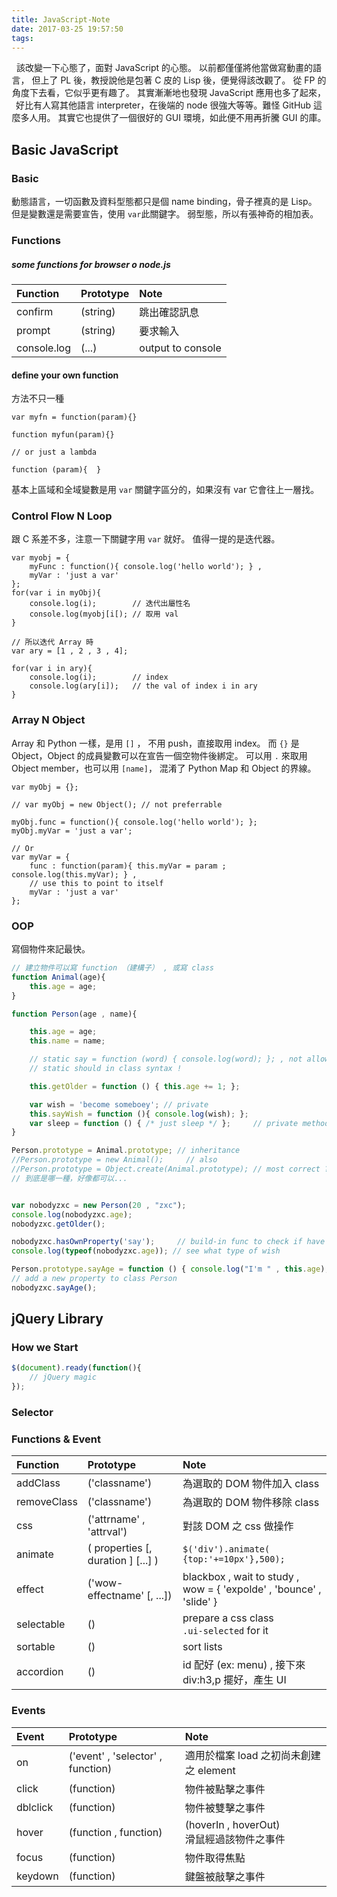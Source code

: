 ```yaml
---
title: JavaScript-Note
date: 2017-03-25 19:57:50
tags:
---
```


<center>
該改變一下心態了，面對 JavaScript 的心態。
以前都僅僅將他當做寫動畫的語言，
但上了 PL 後，教授說他是包著 C 皮的 Lisp 後，便覺得該改觀了。
從 FP 的角度下去看，它似乎更有趣了。
其實漸漸地也發現 JavaScript 應用也多了起來，
好比有人寫其他語言 interpreter，在後端的 node 很強大等等。難怪 GitHub 這麼多人用。
其實它也提供了一個很好的 GUI 環境，如此便不用再折騰 GUI 的庫。
</center>

<!-- more -->

## Basic JavaScript

### Basic
動態語言，一切函數及資料型態都只是個 name binding，骨子裡真的是 Lisp。
但是變數還是需要宣告，使用 `var`此關鍵字。
弱型態，所以有張神奇的相加表。

### Functions

##### some functions for browser o node.js
|Function    |Prototype                         | Note                                 |
|:-----------|:---------------------------------|:-------------------------------------|
|confirm     |(string)                          |跳出確認訊息                          |
|prompt      |(string)                          |要求輸入                              |
|console.log |(...)                             |output to console                     |

#### define your own function
方法不只一種
```
var myfn = function(param){}

function myfun(param){}

// or just a lambda

function (param){  }
```
基本上區域和全域變數是用 `var` 關鍵字區分的，如果沒有 var 它會往上一層找。

### Control Flow N Loop
跟 C 系差不多，注意一下關鍵字用 `var` 就好。
值得一提的是迭代器。
```
var myobj = {
    myFunc : function(){ console.log('hello world'); } ,
    myVar : 'just a var'
};
for(var i in myObj){
    console.log(i);        // 迭代出屬性名
    console.log(myobj[i[); // 取用 val
}

// 所以迭代 Array 時
var ary = [1 , 2 , 3 , 4];

for(var i in ary){
    console.log(i);        // index
    console.log(ary[i]);   // the val of index i in ary
}

```

### Array N Object
Array 和 Python 一樣，是用 `[]` ， 不用 push，直接取用 index。
而 `{}` 是 Object，Object 的成員變數可以在宣告一個空物件後綁定。
可以用 `.` 來取用 Object member，也可以用 `[name]`，
混淆了 Python Map 和 Object 的界線。

```
var myObj = {};

// var myObj = new Object(); // not preferrable

myObj.func = function(){ console.log('hello world'); };
myObj.myVar = 'just a var';

// Or
var myVar = {
    func : function(param){ this.myVar = param ; console.log(this.myVar); } ,
    // use this to point to itself
    myVar : 'just a var'
};

```

### OOP
寫個物件來記最快。
```javascript
// 建立物件可以寫 function （建構子） , 或寫 class
function Animal(age){
    this.age = age;
}

function Person(age , name){

    this.age = age;
    this.name = name;

    // static say = function (word) { console.log(word); }; , not allowed.
    // static should in class syntax !

    this.getOlder = function () { this.age += 1; };

    var wish = 'become someboey'; // private
    this.sayWish = function (){ console.log(wish); };
    var sleep = function () { /* just sleep */ };     // private method
}

Person.prototype = Animal.prototype; // inheritance
//Person.prototype = new Animal();     // also
//Person.prototype = Object.create(Animal.prototype); // most correct ? wtf
// 到底是哪一種，好像都可以...


var nobodyzxc = new Person(20 , "zxc");
console.log(nobodyzxc.age);
nobodyzxc.getOlder();

nobodyzxc.hasOwnProperty('say');     // build-in func to check if have this property
console.log(typeof(nobodyzxc.age)); // see what type of wish

Person.prototype.sayAge = function () { console.log("I'm " , this.age); };
// add a new property to class Person
nobodyzxc.sayAge();

```


## jQuery Library

### How we Start
```javascript
$(document).ready(function(){
    // jQuery magic
});
```
### Selector


### Functions & Event
|Function    |Prototype                         | Note                                 |
|:-----------|:---------------------------------|:-------------------------------------|
|addClass    |('classname')                     | 為選取的 DOM 物件加入 class|
|removeClass |('classname')                     | 為選取的 DOM 物件移除 class|
|css         |('attrname' , 'attrval')          | 對該 DOM 之 css 做操作|
|animate     |( properties [, duration ] [...] )| `$('div').animate(`<br>`{top:'+=10px'},500);`|
|effect      |('wow-effectname' [, ...])        | blackbox , wait to study , <br>wow = { 'expolde' , 'bounce' , 'slide' }|
|selectable  |()                                | prepare a css class <br>`.ui-selected` for it|
|sortable    |()                                | sort lists|
|accordion   |()                                | id 配好 (ex: menu) , 接下來 div:h3,p 擺好，產生 UI|

### Events
|Event           |Prototype                          | Note                                  |
|:---------------|:----------------------------------|:--------------------------------------|
|on              | ('event' , 'selector' , function) | 適用於檔案 load 之初尚未創建之 element|
|click           | (function)                        | 物件被點擊之事件|
|dblclick        | (function)                        | 物件被雙擊之事件|
|hover           | (function , function)             | (hoverIn , hoverOut) <br>滑鼠經過該物件之事件|
|focus           | (function)                        | 物件取得焦點 |
|keydown         | (function)                        | 鍵盤被敲擊之事件|
